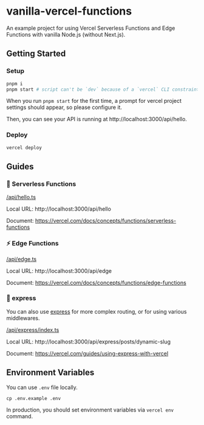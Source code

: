 # vanilla-vercel-functions

An example project for using Vercel Serverless Functions and Edge Functions with vanilla Node.js (without Next.js).

## Getting Started

### Setup

```bash
pnpm i
pnpm start # script can't be `dev` because of a `vercel` CLI constraint
```

When you run `pnpm start` for the first time, a prompt for vercel project settings should appear, so please configure it.

Then, you can see your API is running at http://localhost:3000/api/hello.

### Deploy

```bash
vercel deploy
```

## Guides

### 🚀 Serverless Functions

[/api/hello.ts](/api/hello.ts)

Local URL: http://localhost:3000/api/hello

Document: https://vercel.com/docs/concepts/functions/serverless-functions

### ⚡️ Edge Functions

[/api/edge.ts](/api/edge.ts)

Local URL: http://localhost:3000/api/edge

Document: https://vercel.com/docs/concepts/functions/edge-functions

### 🚂 express

You can also use [express](https://github.com/expressjs/express) for more complex routing, or for using various middlewares.

[/api/express/index.ts](/api/express/index.ts)

Local URL: http://localhost:3000/api/express/posts/dynamic-slug

Document: https://vercel.com/guides/using-express-with-vercel

## Environment Variables

You can use `.env` file locally.

```
cp .env.example .env
```

In production, you should set environment variables via `vercel env` command.
